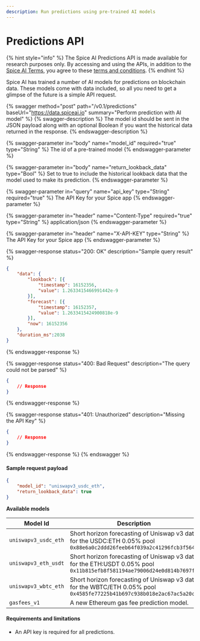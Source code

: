 ```yaml
---
description: Run predictions using pre-trained AI models
---
```


# Predictions API

{% hint style="info" %}
The Spice AI Predictions API is made available for research purposes only. By accessing and using the APIs, in addition to the [Spice AI Terms](../../legal/terms-1.md), you agree to these [terms and conditions](predictions-api-terms-and-conditions.md).
{% endhint %}

Spice AI has trained a number of AI models for predictions on blockchain data. These models come with data included, so all you need to get a glimpse of the future is a simple API request.

{% swagger method="post" path="/v0.1/predictions" baseUrl="https://data.spiceai.io" summary="Perform prediction with AI model" %}
{% swagger-description %}
The model id should be sent in the JSON payload along with an optional Boolean if you want the historical data returned in the response.
{% endswagger-description %}

{% swagger-parameter in="body" name="model_id" required="true" type="String" %}
The id of a pre-trained model
{% endswagger-parameter %}

{% swagger-parameter in="body" name="return_lookback_data" type="Bool" %}
Set to true to include the historical lookback data that the model used to make its prediction.
{% endswagger-parameter %}

{% swagger-parameter in="query" name="api_key" type="String" required="true" %}
The API Key for your Spice app
{% endswagger-parameter %}

{% swagger-parameter in="header" name="Content-Type" required="true" type="String" %}
application/json
{% endswagger-parameter %}

{% swagger-parameter in="header" name="X-API-KEY" type="String" %}
The API Key for your Spice app
{% endswagger-parameter %}

{% swagger-response status="200: OK" description="Sample query result" %}
```json
{
    "data": {
        "lookback": [{
            "timestamp": 16152356,
            "value": 1.2633415466991442e-9
        }],
        "forecast": [{
            "timestamp": 16152357,
            "value": 1.2633415424900818e-9
        }],
        "now": 16152356
    },
    "duration_ms":2038
}
```
{% endswagger-response %}

{% swagger-response status="400: Bad Request" description="The query could not be parsed" %}
```json
{
    // Response
}
```
{% endswagger-response %}

{% swagger-response status="401: Unauthorized" description="Missing the API Key" %}
```json
{
    // Response
}
```
{% endswagger-response %}
{% endswagger %}

#### Sample request payload

```json
{
    "model_id": "uniswapv3_usdc_eth",
    "return_lookback_data": true
}
```

**Available models**

<table><thead><tr><th width="259">Model Id</th><th>Description</th></tr></thead><tbody><tr><td><code>uniswapv3_usdc_eth</code></td><td>Short horizon forecasting of Uniswap v3 data for the USDC:ETH 0.05% pool <code>0x88e6a0c2ddd26feeb64f039a2c41296fcb3f5640</code></td></tr><tr><td><code>uniswapv3_eth_usdt</code></td><td>Short horizon forecasting of Uniswap v3 data for the ETH:USDT 0.05% pool <code>0x11b815efb8f581194ae79006d24e0d814b7697f6</code></td></tr><tr><td><code>uniswapv3_wbtc_eth</code></td><td>Short horizon forecasting of Uniswap v3 data for the WBTC/ETH 0.05% pool <code>0x4585fe77225b41b697c938b018e2ac67ac5a20c0</code></td></tr><tr><td><code>gasfees_v1</code></td><td>A new Ethereum gas fee prediction model.</td></tr></tbody></table>

#### Requirements and limitations

* An API key is required for all predictions.
